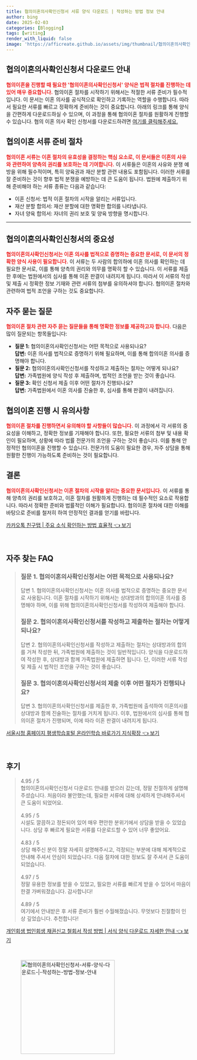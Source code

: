 ```yaml
---
title: 협의이혼의사확인신청서 서류 양식 다운로드 | 작성하는 방법 정보 안내
author: bing
date: 2025-02-03
categories: [Blogging]
tags: [writing]
render_with_liquid: false
image: 'https://afficreate.github.io/assets/img/thumbnail/협의이혼의사확인신청서-서류-양식-다운로드-|-작성하는-방법-정보-안내.webp'
---
```



<h2 id='협의이혼의사확인신청서-다운로드안내'>협의이혼의사확인신청서 다운로드 안내</h2>

<p><b><span style="color: #ee2323;">협의이혼을 진행할 때 필요한 '협의이혼의사확인신청서' 양식은 법적 절차를 진행하는 데 있어 매우 중요합니다.</span></b> 협의이혼 절차를 시작하기 위해서는 적절한 서류 준비가 필수적입니다. 이 문서는 이혼 의사를 공식적으로 확인하고 기록하는 역할을 수행합니다. 따라서 필요한 서류를 빠르고 정확하게 준비하는 것이 중요합니다. 아래의 링크를 통해 양식을 간편하게 다운로드하실 수 있으며, 이 과정을 통해 협의이혼 절차를 원활하게 진행할 수 있습니다. 협의 이혼 의사 확인 신청서를 다운로드하려면 <a href="#">여기를 클릭해주세요.</a></p>

<h2 id='협의이혼서류준비절차'>협의이혼 서류 준비 절차</h2>

<p><b><span style="color: #ee2323;">협의이혼 서류는 이혼 절차의 유효성을 결정하는 핵심 요소로, 이 문서들은 이혼의 사유와 관련하여 양측의 권리를 보호하는 데 기여합니다.</span></b> 이 서류들은 이혼의 사유와 분쟁 예방을 위해 필수적이며, 특히 양육권과 재산 분할 관련 내용도 포함됩니다. 이러한 서류를 잘 준비하는 것이 향후 법적 분쟁을 예방하는 데 큰 도움이 됩니다. 법원에 제출하기 위해 준비해야 하는 서류 종류는 다음과 같습니다:</p>

<ul>
    <li>이혼 신청서: 법적 이혼 절차의 시작을 알리는 서류입니다.</li>
    <li>재산 분할 합의서: 재산 분할에 대한 명확한 합의를 나타냅니다.</li>
    <li>자녀 양육 합의서: 자녀의 권리 보호 및 양육 방향을 명시합니다.</li>
</ul>

<hr />

<h2 id='협의이혼의사확인신청서의중요성'>협의이혼의사확인신청서의 중요성</h2>

<p><b><span style="color: #ee2323;">협의이혼의사확인신청서는 이혼 의사를 법적으로 증명하는 중요한 문서로, 이 문서의 정확한 양식 사용이 필요합니다.</span></b> 이 서류는 두 사람의 합의하에 이혼 의사를 확인하는 데 필요한 문서로, 이를 통해 양측의 권리와 의무를 명확히 할 수 있습니다. 이 서류를 제출한 후에는 법원에서의 심사를 통해 이혼 판결이 내려지게 됩니다. 따라서 이 서류의 작성 및 제출 시 정확한 정보 기재와 관련 서류의 첨부를 유의하셔야 합니다. 협의이혼 절차와 관련하여 법적 조언을 구하는 것도 중요합니다.</p>

<h2 id='자주묻는질문'>자주 묻는 질문</h2>

<p><b><span style="color: #ee2323;">협의이혼 절차 관련 자주 묻는 질문들을 통해 명확한 정보를 제공하고자 합니다.</span></b> 다음은 많이 질문되는 항목들입니다:</p>

<ul>
    <li><b>질문 1:</b> 협의이혼의사확인신청서는 어떤 목적으로 사용되나요?<br />
     <b>답변:</b> 이혼 의사를 법적으로 증명하기 위해 필요하며, 이를 통해 합의이혼 의사를 증명해야 합니다.</li>
    <li><b>질문 2:</b> 협의이혼의사확인신청서를 작성하고 제출하는 절차는 어떻게 되나요?<br />
     <b>답변:</b> 가족법원에 양식 작성 후 제출하며, 법적인 조언을 받는 것이 좋습니다.</li>
    <li><b>질문 3:</b> 확인 신청서 제출 이후 어떤 절차가 진행되나요?<br />
     <b>답변:</b> 가족법원에서 이혼 의사를 진술한 후, 심사를 통해 판결이 내려집니다.</li>
</ul>

<h2 id='협의이혼진행시유의사항'>협의이혼 진행 시 유의사항</h2>

<p><b><span style="color: #ee2323;">협의이혼 절차를 진행하면서 유의해야 할 사항들이 많습니다.</span></b> 이 과정에서 각 서류의 중요성을 이해하고, 정확한 정보를 기재해야 합니다. 또한, 필요한 서류의 첨부 및 내용 확인이 필요하며, 상황에 따라 법률 전문가의 조언을 구하는 것이 좋습니다. 이를 통해 안정적인 협의이혼을 진행할 수 있습니다. 전문가의 도움이 필요한 경우, 자주 상담을 통해 원활한 진행이 가능하도록 준비하는 것이 필요합니다.</p>

<h2 id='결론'>결론</h2>

<p><b><span style="color: #ee2323;">협의이혼의사확인신청서는 이혼 절차의 시작을 알리는 중요한 문서입니다.</span></b> 이 서류를 통해 양측의 권리를 보호하고, 이혼 절차를 원활하게 진행하는 데 필수적인 요소로 작용합니다. 따라서 정확한 준비와 법률적인 이해가 필요합니다. 협의이혼 절차에 대한 이해를 바탕으로 준비를 철저히 하여 안정적인 결과를 얻기를 바랍니다.</p>


<p><a class="click-button" title="카카오톡 친구탭 | 주요 소식 확인하는 방법 효율적" href="https://afficreate.github.io/posts/%EC%B9%B4%EC%B9%B4%EC%98%A4%ED%86%A1-%EC%B9%9C%EA%B5%AC%ED%83%AD-%EC%A3%BC%EC%9A%94-%EC%86%8C%EC%8B%9D-%ED%99%95%EC%9D%B8%ED%95%98%EB%8A%94-%EB%B0%A9%EB%B2%95-%ED%9A%A8%EC%9C%A8%EC%A0%81/" rel="dofollow">카카오톡 친구탭 | 주요 소식 확인하는 방법 효율적 👈 보기</a></p><br>
<h2 id='자주_찾는_FAQ'>자주 찾는 FAQ</h2>
<div itemscope="" itemtype="https://schema.org/FAQPage"> 
<blockquote> 
<div itemscope="" itemprop="mainEntity" itemtype="https://schema.org/Question"> 
<h3 itemprop="name">질문 1. 협의이혼의사확인신청서는 어떤 목적으로 사용되나요?</h3> 
<div itemscope="" itemprop="acceptedAnswer" itemtype="https://schema.org/Answer"> 
<span itemprop="text"> 
<p>답변 1. 협의이혼의사확인신청서는 이혼 의사를 법적으로 증명하는 중요한 문서로 사용됩니다. 이혼 절차를 시작하기 위해서는 상대방과의 합의이혼 의사를 증명해야 하며, 이를 위해 협의이혼의사확인신청서를 작성하여 제출해야 합니다.</p> 
</span> 
</div> 
</div> 

<div itemscope="" itemprop="mainEntity" itemtype="https://schema.org/Question"> 
<h3 itemprop="name">질문 2. 협의이혼의사확인신청서를 작성하고 제출하는 절차는 어떻게 되나요?</h3> 
<div itemscope="" itemprop="acceptedAnswer" itemtype="https://schema.org/Answer"> 
<span itemprop="text"> 
<p>답변 2. 협의이혼의사확인신청서를 작성하고 제출하는 절차는 상대방과의 합의를 거쳐 작성한 뒤, 가족법원에 제출하는 것이 일반적입니다. 양식을 다운로드하여 작성한 후, 상대방과 함께 가족법원에 제출하면 됩니다. 단, 이러한 서류 작성 및 제출 시 법적인 조언을 구하는 것이 좋습니다.</p> 
</span> 
</div> 
</div> 

<div itemscope="" itemprop="mainEntity" itemtype="https://schema.org/Question"> 
<h3 itemprop="name">질문 3. 협의이혼의사확인신청서의 제출 이후 어떤 절차가 진행되나요?</h3> 
<div itemscope="" itemprop="acceptedAnswer" itemtype="https://schema.org/Answer"> 
<span itemprop="text"> 
<p>답변 3. 협의이혼의사확인신청서를 제출한 후, 가족법원에 출석하여 이혼의사를 상대방과 함께 진술하는 절차를 거치게 됩니다. 이후, 법원에서의 심사를 통해 협의이혼 절차가 진행되며, 이에 따라 이혼 판결이 내려지게 됩니다.</p> 
</span> 
</div> 
</div> 
</blockquote> 
</div>
<p><a class="click-button" title="서울시청 홈페이지 평생학습포털 온라인학습 바로가기 지식확장" href="https://afficreate.github.io/posts/%EC%84%9C%EC%9A%B8%EC%8B%9C%EC%B2%AD-%ED%99%88%ED%8E%98%EC%9D%B4%EC%A7%80-%ED%8F%89%EC%83%9D%ED%95%99%EC%8A%B5%ED%8F%AC%ED%84%B8-%EC%98%A8%EB%9D%BC%EC%9D%B8%ED%95%99%EC%8A%B5-%EB%B0%94%EB%A1%9C%EA%B0%80%EA%B8%B0-%EC%A7%80%EC%8B%9D%ED%99%95%EC%9E%A5/" rel="dofollow">서울시청 홈페이지 평생학습포털 온라인학습 바로가기 지식확장 👈 보기</a></p><br>
<h2 id='후기'>후기</h2>
<div itemscope itemtype="https://schema.org/Product">
  <blockquote>
  <div itemprop="review" itemscope itemtype="https://schema.org/Review">
      <div itemprop="reviewRating" itemscope itemtype="https://schema.org/Rating"> <span itemprop="ratingValue">4.95</span> / <span itemprop="bestRating">5</span> </div>
      <span itemprop="reviewBody">협의이혼의사확인신청서 다운로드 안내를 받으러 갔는데, 정말 친절하게 설명해 주셨습니다. 처음이라 불안했는데, 필요한 서류에 대해 상세하게 안내해주셔서 큰 도움이 되었어요.</span>
  </div>
  <br>
  <div itemprop="review" itemscope itemtype="https://schema.org/Review">
      <div itemprop="reviewRating" itemscope itemtype="https://schema.org/Rating"> <span itemprop="ratingValue">4.95</span> / <span itemprop="bestRating">5</span> </div>
      <span itemprop="reviewBody">시설도 깔끔하고 정돈되어 있어 매우 편안한 분위기에서 상담을 받을 수 있었습니다. 상담 후 빠르게 필요한 서류를 다운로드할 수 있어 너무 좋았어요.</span>
  </div>
  <br>
  <div itemprop="review" itemscope itemtype="https://schema.org/Review">
      <div itemprop="reviewRating" itemscope itemtype="https://schema.org/Rating"> <span itemprop="ratingValue">4.83</span> / <span itemprop="bestRating">5</span> </div>
      <span itemprop="reviewBody">상담 해주신 분이 정말 자세히 설명해주시고, 걱정되는 부분에 대해 체계적으로 안내해 주셔서 안심이 되었습니다. 다음 절차에 대한 정보도 잘 주셔서 큰 도움이 되었습니다.</span>
  </div>
  <br>
  <div itemprop="review" itemscope itemtype="https://schema.org/Review">
      <div itemprop="reviewRating" itemscope itemtype="https://schema.org/Rating"> <span itemprop="ratingValue">4.97</span> / <span itemprop="bestRating">5</span> </div>
      <span itemprop="reviewBody">정말 유용한 정보를 받을 수 있었고, 필요한 서류를 빠르게 받을 수 있어서 마음이 한결 가벼워졌습니다. 감사합니다!</span>
  </div>
  <br>
  <div itemprop="review" itemscope itemtype="https://schema.org/Review">
      <div itemprop="reviewRating" itemscope itemtype="https://schema.org/Rating"> <span itemprop="ratingValue">4.89</span> / <span itemprop="bestRating">5</span> </div>
      <span itemprop="reviewBody">여기에서 안내받은 후 서류 준비가 훨씬 수월해졌습니다. 무엇보다 친절함이 인상 깊었습니다. 추천합니다!</span>
  </div>
  </blockquote>
</div>
<p><a class="click-button" title="개인회생 법인회생 채권신고 철회서 작성 방법 | 서식 양식 다운로드 자세한 안내" href="https://afficreate.github.io/posts/%EA%B0%9C%EC%9D%B8%ED%9A%8C%EC%83%9D-%EB%B2%95%EC%9D%B8%ED%9A%8C%EC%83%9D-%EC%B1%84%EA%B6%8C%EC%8B%A0%EA%B3%A0-%EC%B2%A0%ED%9A%8C%EC%84%9C-%EC%9E%91%EC%84%B1-%EB%B0%A9%EB%B2%95-%EC%84%9C%EC%8B%9D-%EC%96%91%EC%8B%9D-%EB%8B%A4%EC%9A%B4%EB%A1%9C%EB%93%9C-%EC%9E%90%EC%84%B8%ED%95%9C-%EC%95%88%EB%82%B4/" rel="dofollow">개인회생 법인회생 채권신고 철회서 작성 방법 | 서식 양식 다운로드 자세한 안내 👈 보기</a></p><br>
<figure class="image"><img src="https://afficreate.github.io/assets/img/thumbnail/협의이혼의사확인신청서-서류-양식-다운로드-|-작성하는-방법-정보-안내.webp" alt="협의이혼의사확인신청서-서류-양식-다운로드-|-작성하는-방법-정보-안내" width="256" height="256"></figure>